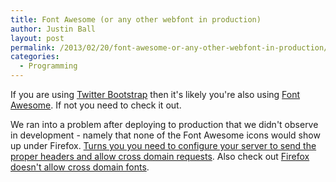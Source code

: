 ```yaml
---
title: Font Awesome (or any other webfont in production)
author: Justin Ball
layout: post
permalink: /2013/02/20/font-awesome-or-any-other-webfont-in-production/
categories:
  - Programming
---
```


If you are using [Twitter Bootstrap][1] then it's likely you're also using [Font Awesome][2]. If not you need to check it out.

 [1]: http://twitter.github.com/bootstrap/
 [2]: http://fortawesome.github.com/Font-Awesome/

We ran into a problem after deploying to production that we didn't observe in development - namely that none of the Font Awesome icons would show up under Firefox. [Turns you you need to configure your server to send the proper headers and allow cross domain requests][3]. Also check out [Firefox doesn't allow cross domain fonts][4].

 [3]: http://serverfault.com/questions/186965/how-can-i-make-nginx-support-font-face-formats-and-allow-access-control-allow-o
 [4]: http://www.red-team-design.com/firefox-doesnt-allow-cross-domain-fonts-by-default